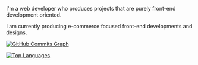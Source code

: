 I'm a web developer who produces projects that are purely front-end development oriented.

I am currently producing e-commerce focused front-end developments and designs.

<a href="http://www.github.com/Osman-ordu"><img src="https://activity-graph.herokuapp.com/graph?username=Osman-ordu&bg_color=0f172a&color=ffffff&line=3382ed&point=ffffff&area_color=0f172a&area=true&hide_border=true&custom_title=GitHub%20Commits%20Graph" alt="GitHub Commits Graph" /></a>

<a href="https://github.com/Osman-ordu" align="left"><img src="https://github-readme-stats.vercel.app/api/top-langs/?username=Osman-ordu&langs_count=10&title_color=6366f1&text_color=ffffff&icon_color=3382ed&bg_color=0f172a&hide_border=true&locale=en&custom_title=Top%20%Languages" alt="Top Languages" /></a>

<br>
